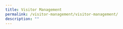 ```yaml
---
title: Visitor Management
permalink: /visitor-management/visitor-management/
description: ""
---
```

